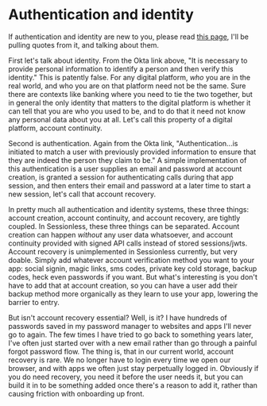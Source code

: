 # Authentication and identity

If authentication and identity are new to you, please read [this page](https://www.okta.com/identity-101/identification-vs-authentication/#:~:text=Identification%20is%20the%20act%20of,access%20to%20systems%20or%20privileges.), I'll be pulling quotes from it, and talking about them. 

First let's talk about identity. From the Okta link above, "It is necessary to provide personal information to identify a person and then verify this identity." This is patently false. For any digital platform, _who_ you are in the real world, and who you are on that platform need not be the same. Sure there are contexts like banking where you need to tie the two together, but in general the only identity that matters to the digital platform is whether it can tell that you are who you used to be, and to do that it need not know any personal data about you at all. Let's call this property of a digital platform, account continuity. 

Second is authentication. Again from the Okta link, "Authentication...is initiated to match a user with previously provided information to ensure that they are indeed the person they claim to be." A simple implementation of this authentication is a user supplies an email and password at account creation, is granted a session for authenticating calls during that app session, and then enters their email and password at a later time to start a new session, let's call that account recovery. 

In pretty much all authentication and identity systems, these three things: account creation, account continuity, and account recovery, are tightly coupled. In Sessionless, these three things can be separated. Account creation can happen _without_ any user data whatsoever, and account continuity provided with signed API calls instead of stored sessions/jwts. Account recovery is unimplemented in Sessionless currently, but very doable. Simply add whatever account verification method you want to your app: social signin, magic links, sms codes, private key cold storage, backup codes, heck even passwords if you want. But what's interesting is you don't have to add that at account creation, so you can have a user add their backup method more organically as they learn to use your app, lowering the barrier to entry.

But isn't account recovery essential? Well, is it? I have hundreds of passwords saved in my password manager to websites and apps I'll never go to again. The few times I have tried to go back to something years later, I've often just started over with a new email rather than go through a painful forgot password flow. The thing is, that in our current world, account recovery is rare. We no longer have to login every time we open our browser, and with apps we often just stay perpetually logged in. Obviously if you do need recovery, you need it before the user needs it, but you can build it in to be something added once there's a reason to add it, rather than causing friction with onboarding up front. 
